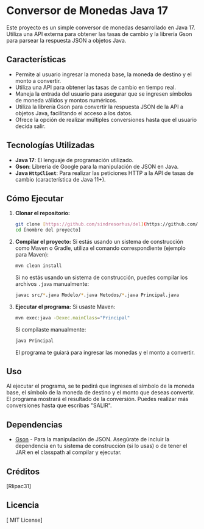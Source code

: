 # Conversor de Monedas Java 17

Este proyecto es un simple conversor de monedas desarrollado en Java 17. Utiliza una API externa para obtener las tasas de cambio y la librería Gson para parsear la respuesta JSON a objetos Java.

## Características

* Permite al usuario ingresar la moneda base, la moneda de destino y el monto a convertir.
* Utiliza una API para obtener las tasas de cambio en tiempo real.
* Maneja la entrada del usuario para asegurar que se ingresen símbolos de moneda válidos y montos numéricos.
* Utiliza la librería Gson para convertir la respuesta JSON de la API a objetos Java, facilitando el acceso a los datos.
* Ofrece la opción de realizar múltiples conversiones hasta que el usuario decida salir.

## Tecnologías Utilizadas

* **Java 17**: El lenguaje de programación utilizado.
* **Gson**: Librería de Google para la manipulación de JSON en Java.
* **Java `HttpClient`**: Para realizar las peticiones HTTP a la API de tasas de cambio (característica de Java 11+).

## Cómo Ejecutar

1.  **Clonar el repositorio:**
    ```bash
    git clone [https://github.com/sindresorhus/del](https://github.com/sindresorhus/del)
    cd [nombre del proyecto]
    ```

2.  **Compilar el proyecto:**
    Si estás usando un sistema de construcción como Maven o Gradle, utiliza el comando correspondiente (ejemplo para Maven):
    ```bash
    mvn clean install
    ```
    Si no estás usando un sistema de construcción, puedes compilar los archivos `.java` manualmente:
    ```bash
    javac src/*.java Modelo/*.java Metodos/*.java Principal.java
    ```

3.  **Ejecutar el programa:**
    Si usaste Maven:
    ```bash
    mvn exec:java -Dexec.mainClass="Principal"
    ```
    Si compilaste manualmente:
    ```bash
    java Principal
    ```

    El programa te guiará para ingresar las monedas y el monto a convertir.

## Uso

Al ejecutar el programa, se te pedirá que ingreses el símbolo de la moneda base, el símbolo de la moneda de destino y el monto que deseas convertir. El programa mostrará el resultado de la conversión. Puedes realizar más conversiones hasta que escribas "SALIR".

## Dependencias

* [Gson](https://github.com/google/gson) - Para la manipulación de JSON. Asegúrate de incluir la dependencia en tu sistema de construcción (si lo usas) o de tener el JAR en el classpath al compilar y ejecutar.

## Créditos

[Rlipac31]

## Licencia

[ MIT License]

